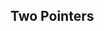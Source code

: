 
## Two Pointers

<!-- 1. DI String match
2. Merge Sorted array
3. Merge Two 2D arrays by summing the values
4. Reverse Prefix word
5. Reverse words in string

## Prefix Sum

### Prefix Sum

1. Count vowel strings in ranges
2. Left and right sum differences
3. Minimum penalty for shop
4. Range sum query immutable

### Line Sweep

1. Car pooling
2. Maximum Population Year
3. My calendar II
4. Number of flowers in full bloom
5. Points that intersect with cars
6. Pongal Bunk

## Matrix

### Matrix Pattern and validity checks

1. Check if matrix is X matrix
2. Diagonal Traverse In same direction
3. Diagonal traverse
4. Find valid matrix given row and column sums
5. Make a square with the same color
6. Queens that can attack the king
7. Subrectangle queries
8. Valid Sudoku

### Matrix Transformation

1. 1D to 2D
2. Modify Matrix
3. Rotate Image
4. Set matrix Zero
5. Transpose Matrix

### Matrix Traversal and summation

1. Lucky numbers in matrix
2. Richest customer wealth
3. Row with maximum ones -->
